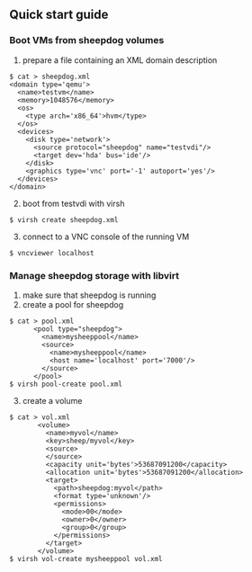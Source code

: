 ## Quick start guide
### Boot VMs from sheepdog volumes
1. prepare a file containing an XML domain description
```
$ cat > sheepdog.xml
<domain type='qemu'>
  <name>testvm</name>
  <memory>1048576</memory>
  <os>
    <type arch='x86_64'>hvm</type>
  </os>
  <devices>
    <disk type='network'>
      <source protocol="sheepdog" name="testvdi"/>
      <target dev='hda' bus='ide'/>
    </disk>
    <graphics type='vnc' port='-1' autoport='yes'/>
  </devices>
</domain>
```
2. boot from testvdi with virsh
```
$ virsh create sheepdog.xml
```
3. connect to a VNC console of the running VM
```
$ vncviewer localhost
```

### Manage sheepdog storage with libvirt
1. make sure that sheepdog is running
2. create a pool for sheepdog
```
$ cat > pool.xml
      <pool type="sheepdog">
        <name>mysheeppool</name>
        <source>
          <name>mysheeppool</name>
          <host name='localhost' port='7000'/>
        </source>
      </pool>
$ virsh pool-create pool.xml
```
3. create a volume
```
$ cat > vol.xml
       <volume>
         <name>myvol</name>
         <key>sheep/myvol</key>
         <source>
         </source>
         <capacity unit='bytes'>53687091200</capacity>
         <allocation unit='bytes'>53687091200</allocation>
         <target>
           <path>sheepdog:myvol</path>
           <format type='unknown'/>
           <permissions>
             <mode>00</mode>
             <owner>0</owner>
             <group>0</group>
           </permissions>
         </target>
       </volume>
$ virsh vol-create mysheeppool vol.xml
```